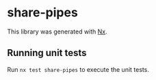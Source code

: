 # share-pipes

This library was generated with [Nx](https://nx.dev).

## Running unit tests

Run `nx test share-pipes` to execute the unit tests.
